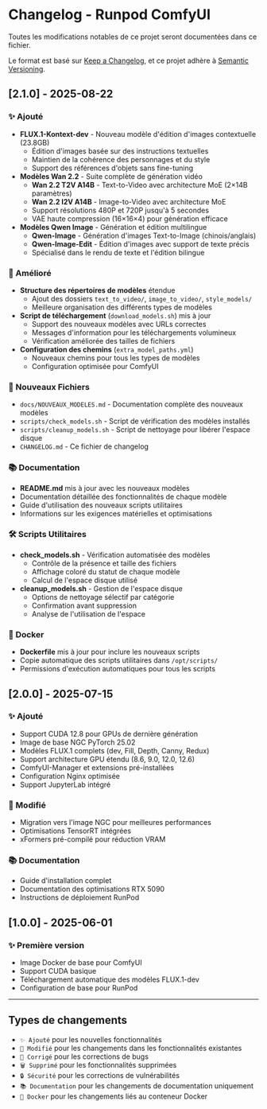 # Changelog - Runpod ComfyUI

Toutes les modifications notables de ce projet seront documentées dans ce fichier.

Le format est basé sur [Keep a Changelog](https://keepachangelog.com/fr/1.0.0/),
et ce projet adhère à [Semantic Versioning](https://semver.org/lang/fr/).

## [2.1.0] - 2025-08-22

### ✨ Ajouté
- **FLUX.1-Kontext-dev** - Nouveau modèle d'édition d'images contextuelle (23.8GB)
  - Édition d'images basée sur des instructions textuelles
  - Maintien de la cohérence des personnages et du style
  - Support des références d'objets sans fine-tuning
- **Modèles Wan 2.2** - Suite complète de génération vidéo
  - **Wan 2.2 T2V A14B** - Text-to-Video avec architecture MoE (2×14B paramètres)
  - **Wan 2.2 I2V A14B** - Image-to-Video avec architecture MoE
  - Support résolutions 480P et 720P jusqu'à 5 secondes
  - VAE haute compression (16×16×4) pour génération efficace
- **Modèles Qwen Image** - Génération et édition multilingue
  - **Qwen-Image** - Génération d'images Text-to-Image (chinois/anglais)
  - **Qwen-Image-Edit** - Édition d'images avec support de texte précis
  - Spécialisé dans le rendu de texte et l'édition bilingue

### 🔧 Amélioré
- **Structure des répertoires de modèles** étendue
  - Ajout des dossiers `text_to_video/`, `image_to_video/`, `style_models/`
  - Meilleure organisation des différents types de modèles
- **Script de téléchargement** (`download_models.sh`) mis à jour
  - Support des nouveaux modèles avec URLs correctes
  - Messages d'information pour les téléchargements volumineux
  - Vérification améliorée des tailles de fichiers
- **Configuration des chemins** (`extra_model_paths.yml`)
  - Nouveaux chemins pour tous les types de modèles
  - Configuration optimisée pour ComfyUI

### 📁 Nouveaux Fichiers
- `docs/NOUVEAUX_MODELES.md` - Documentation complète des nouveaux modèles
- `scripts/check_models.sh` - Script de vérification des modèles installés
- `scripts/cleanup_models.sh` - Script de nettoyage pour libérer l'espace disque
- `CHANGELOG.md` - Ce fichier de changelog

### 📚 Documentation
- **README.md** mis à jour avec les nouveaux modèles
- Documentation détaillée des fonctionnalités de chaque modèle
- Guide d'utilisation des nouveaux scripts utilitaires
- Informations sur les exigences matérielles et optimisations

### 🛠️ Scripts Utilitaires
- **check_models.sh** - Vérification automatisée des modèles
  - Contrôle de la présence et taille des fichiers
  - Affichage coloré du statut de chaque modèle
  - Calcul de l'espace disque utilisé
- **cleanup_models.sh** - Gestion de l'espace disque
  - Options de nettoyage sélectif par catégorie
  - Confirmation avant suppression
  - Analyse de l'utilisation de l'espace

### 🐳 Docker
- **Dockerfile** mis à jour pour inclure les nouveaux scripts
- Copie automatique des scripts utilitaires dans `/opt/scripts/`
- Permissions d'exécution automatiques pour tous les scripts

## [2.0.0] - 2025-07-15

### ✨ Ajouté
- Support CUDA 12.8 pour GPUs de dernière génération
- Image de base NGC PyTorch 25.02
- Modèles FLUX.1 complets (dev, Fill, Depth, Canny, Redux)
- Support architecture GPU étendu (8.6, 9.0, 12.0, 12.6)
- ComfyUI-Manager et extensions pré-installées
- Configuration Nginx optimisée
- Support JupyterLab intégré

### 🔧 Modifié
- Migration vers l'image NGC pour meilleures performances
- Optimisations TensorRT intégrées
- xFormers pré-compilé pour réduction VRAM

### 📚 Documentation
- Guide d'installation complet
- Documentation des optimisations RTX 5090
- Instructions de déploiement RunPod

## [1.0.0] - 2025-06-01

### ✨ Première version
- Image Docker de base pour ComfyUI
- Support CUDA basique
- Téléchargement automatique des modèles FLUX.1-dev
- Configuration de base pour RunPod

---

## Types de changements
- `✨ Ajouté` pour les nouvelles fonctionnalités
- `🔧 Modifié` pour les changements dans les fonctionnalités existantes  
- `🐛 Corrigé` pour les corrections de bugs
- `🗑️ Supprimé` pour les fonctionnalités supprimées
- `🔒 Sécurité` pour les corrections de vulnérabilités
- `📚 Documentation` pour les changements de documentation uniquement
- `🐳 Docker` pour les changements liés au conteneur Docker
